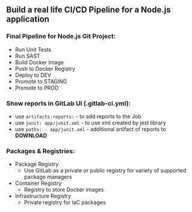 ## Build a real life CI/CD Pipeline for a Node.js application

### Final Pipeline for Node.js Git Project:
* Run Unit Tests
* Run SAST
* Build Docker Image
* Push to Docker Registry
* Deploy to DEV
* Promote to STAGING
* Promote to PROD

### Show reports in GitLab UI (.gitlab-ci.yml):
* use `artifacts:reports:` - to add reports to the Job
* use `junit: app/junit.xml` - to use xml created by jest library
* use `paths: - app/junit.xml` - additional artifact of reports to **DOWNLOAD**

### Packages & Registries:
* Package Registry
  * Use GitLab as a private or public registry for variety of supported package managers
* Container Registry
  * Registry to store Docker images
* Infrastructure Registry 
  * Private registry for laC packages